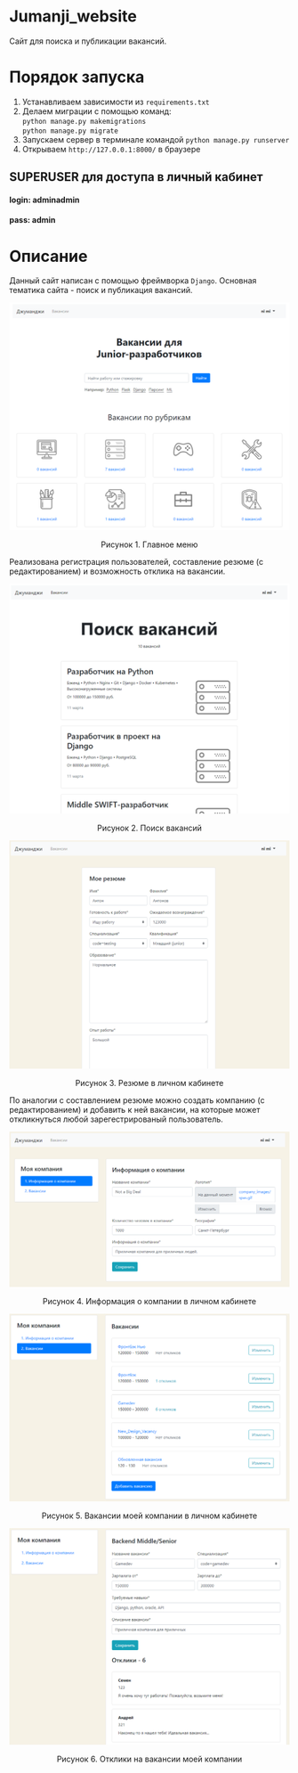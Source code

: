 # Jumanji_website
Сайт для поиска и публикации вакансий.

# Порядок запуска
1. Устанавливаем зависимости из `requirements.txt`
2. Делаем миграции с помощью команд:  
   `python manage.py makemigrations`  
   `python manage.py migrate`
3. Запускаем сервер в терминале командой `python manage.py runserver`
4. Открываем `http://127.0.0.1:8000/` в браузере

## SUPERUSER для доступа в личный кабинет
#### login: adminadmin
#### pass: admin  

# Описание 

Данный сайт написан с помощью фреймворка `Django`. Основная тематика сайта - поиск и публикация вакансий.  
  
![Главная страница](https://github.com/Minigamy/Jumanji_website/blob/master/img/website1.PNG)  
<p align="center">Рисунок 1. Главное меню</p>  

Реализована регистрация пользователей, составление резюме (с редактированием) и возможность отклика на вакансии.  


![Поиск вакансий](https://github.com/Minigamy/Jumanji_website/blob/master/img/website2.PNG)  
<p align="center">Рисунок 2. Поиск вакансий</p>  

  


![Резюме](https://github.com/Minigamy/Jumanji_website/blob/master/img/website3.PNG)  
<p align="center">Рисунок 3. Резюме в личном кабинете</p>  

По аналогии с составлением резюме можно создать компанию (с редактированием) и добавить к ней вакансии, на которые может откликнуться любой зарегестрированый пользователь.

![Информация о компании](https://github.com/Minigamy/Jumanji_website/blob/master/img/website_compinfo.PNG)  
<p align="center">Рисунок 4. Информация о компании в личном кабинете</p>  

![Вакансии](https://github.com/Minigamy/Jumanji_website/blob/master/img/website_vacancy.PNG)
<p align="center">Рисунок 5. Вакансии моей компании в личном кабинете</p>  


![Отклики](https://github.com/Minigamy/Jumanji_website/blob/master/img/website_responses.PNG)
<p align="center">Рисунок 6. Отклики на вакансии моей компании</p>

